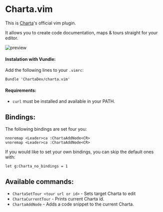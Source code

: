 # Charta.vim

This is [Charta](https://www.charta.dev)'s official vim plugin.

It allows you to create code documentation, maps & tours straight for your editor.

![preview](https://user-images.githubusercontent.com/2349448/79638545-d6a11f00-817d-11ea-92da-087b77918063.png)

#### Instalation with Vundle:

Add the following lines to your `.vimrc`:

```
Bundle 'ChartaDev/charta.vim'
```

#### Requirements:

- `curl` must be installed and available in your PATH.

## Bindings:

The following bindings are set four you:

```vim
nnoremap <Leader>ca :ChartaAddNode<CR>
vnoremap <Leader>ca :ChartaAddNode<CR>
```

If you would like to set your own bindings, you can skip the default ones with:

```vim
let g:Charta_no_bindings = 1
```

## Available commands:

- `ChartaSetTour <tour url or id>` - Sets target Charta to edit
- `ChartaCurrentTour` - Prints current Charta id.
- `ChartaAddNode` - Adds a code snippet to the current Charta.
